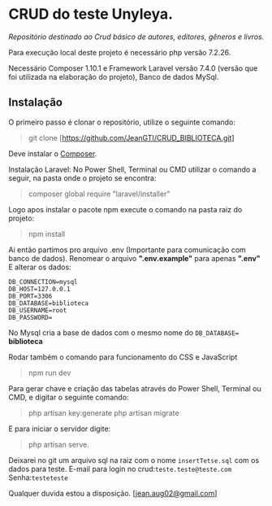 # CRUD do teste Unyleya.
*Repositório destinado ao Crud básico de autores, editores, gêneros e livros.*

Para execução local deste projeto é necessário php versão 7.2.26.

Necessário Composer 1.10.1 e Framework Laravel versão 7.4.0 (versão que foi utilizada na elaboração do projeto), Banco de dados MySql.
## Instalação
O primeiro passo é clonar o repositório, utilize o seguinte comando:
>git clone  [https://github.com/JeanGTI/CRUD_BIBLIOTECA.git]

Deve instalar o [Composer](https://getcomposer.org/Composer-Setup.exe).

Instalação Laravel: No Power Shell, Terminal ou CMD utilizar o comando a seguir, na pasta onde o projeto se encontra:

>composer global require "laravel/installer"

Logo apos instalar o pacote npm execute o comando na pasta raiz do projeto:
>npm install

Ai então partimos pro arquivo .env (Importante para comunicação com banco de dados). Renomear o arquivo **".env.example"** para apenas **".env"**
E alterar os dados:

    DB_CONNECTION=mysql
    DB_HOST=127.0.0.1
    DB_PORT=3306
    DB_DATABASE=biblioteca
    DB_USERNAME=root
    DB_PASSWORD=

No Mysql cria a base de dados com o mesmo nome do `DB_DATABASE=` **biblioteca**

Rodar também o comando para funcionamento do CSS e JavaScript
>npm run dev

Para gerar chave e criação das tabelas através do Power Shell, Terminal ou CMD, e digitar o seguinte comando:
>php artisan key:generate
>php artisan migrate

E para iniciar o servidor digite:
>php artisan serve.

Deixarei no git um arquivo sql na raiz com o nome `insertTetse.sql` com os dados para teste.
E-mail para login no crud:`teste.teste@teste.com`
Senha:`testeteste`

Qualquer duvida estou a disposição. [jean.aug02@gmail.com]